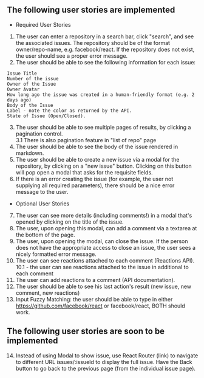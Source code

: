 


## The following user stories are implemented 

- Required User Stories

1. The user can enter a repository in a search bar, click "search", and see the associated issues. The repository should be of the format owner/repo-name, e.g. facebook/react.
If the repository does not exist, the user should see a proper error message.
2. The user should be able to see the following information for each issue:
  ```
  Issue Title
  Number of the issue
  Owner of the Issue
  Owner Avatar
  How long ago the issue was created in a human-friendly format (e.g. 2 days ago)
  Body of the Issue
  Label - note the color as returned by the API.
  State of Issue (Open/Closed).
  ```
3. The user should be able to see multiple pages of results, by clicking a pagination control. <br>
3.1 There is also pagination feature in "list of repo" page
4. The user should be able to see the body of the issue rendered in markdown.  
5. The user should be able to create a new issue via a modal for the repository, by clicking on a "new issue" button. Clicking on this button will pop open a modal that asks for the requisite fields.
6. If there is an error creating the issue (for example, the user not supplying all required parameters), there should be a nice error message to the user.

- Optional User Stories

7. The user can see more details (including comments!) in a modal that's opened by clicking on the title of the issue. 
8. The user, upon opening this modal, can add a comment via a textarea at the bottom of the page.
9. The user, upon opening the modal, can close the issue. If the person does not have the appropriate access to close an issue, the user sees a nicely formatted error message.
10. The user can see reactions attached to each comment (Reactions API). <br>
10.1 - the user can see reactions attached to the issue in additional to each comment
11. The user can add reactions to a comment (API documentation).
12. The user should be able to see his last action's result (new issue, new comment, new reactions)
13. Input Fuzzy Matching: the user should be able to type in either https://github.com/facebook/react or facebook/react, BOTH should work.



## The following user stories are soon to be implemented


14. Instead of using Modal to show issue, use React Router (link) to navigate to different URL issues/:issueId to display the full issue. Have the Back button to go back to the previous page (from the individual issue page).



